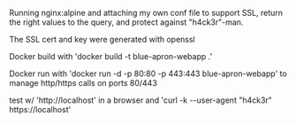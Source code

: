 Running nginx:alpine and attaching my own conf file to support SSL, 
return the right values to the query, and protect against "h4ck3r"-man.

The SSL cert and key were generated with openssl

Docker build with 'docker build -t blue-apron-webapp .'

Docker run with 'docker run -d -p 80:80 -p 443:443 blue-apron-webapp' to manage http/https calls on ports 80/443

test w/ 'http://localhost' in a browser and 'curl -k --user-agent "h4ck3r" https://localhost'
